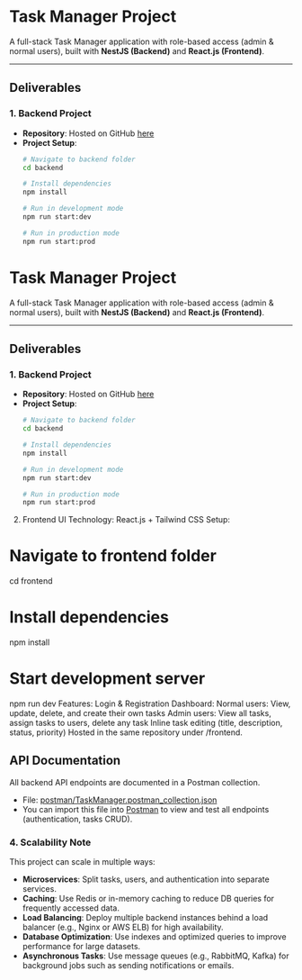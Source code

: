 # Task Manager Project

A full-stack Task Manager application with role-based access (admin & normal users), built with **NestJS (Backend)** and **React.js (Frontend)**.

---

## Deliverables

### 1. Backend Project

- **Repository**: Hosted on GitHub [here](https://github.com/Nikhil1124/task-manager)
- **Project Setup**:
  ```bash
  # Navigate to backend folder
  cd backend

  # Install dependencies
  npm install

  # Run in development mode
  npm run start:dev

  # Run in production mode
  npm run start:prod

# Task Manager Project

A full-stack Task Manager application with role-based access (admin & normal users), built with **NestJS (Backend)** and **React.js (Frontend)**.

---

## Deliverables

### 1. Backend Project

- **Repository**: Hosted on GitHub [here](https://github.com/Nikhil1124/task-manager)
- **Project Setup**:
  ```bash
  # Navigate to backend folder
  cd backend

  # Install dependencies
  npm install

  # Run in development mode
  npm run start:dev

  # Run in production mode
  npm run start:prod


2. Frontend UI
Technology: React.js + Tailwind CSS
Setup:
# Navigate to frontend folder
cd frontend

# Install dependencies
npm install

# Start development server
npm run dev
Features:
Login & Registration
Dashboard:
Normal users: View, update, delete, and create their own tasks
Admin users: View all tasks, assign tasks to users, delete any task
Inline task editing (title, description, status, priority)
Hosted in the same repository under /frontend.


## API Documentation

All backend API endpoints are documented in a Postman collection.

- File: [postman/TaskManager.postman_collection.json](postman/TaskManager.postman_collection.json)
- You can import this file into [Postman](https://www.postman.com/) to view and test all endpoints (authentication, tasks CRUD).

### 4. Scalability Note
This project can scale in multiple ways:

- **Microservices**: Split tasks, users, and authentication into separate services.
- **Caching**: Use Redis or in-memory caching to reduce DB queries for frequently accessed data.
- **Load Balancing**: Deploy multiple backend instances behind a load balancer (e.g., Nginx or AWS ELB) for high availability.
- **Database Optimization**: Use indexes and optimized queries to improve performance for large datasets.
- **Asynchronous Tasks**: Use message queues (e.g., RabbitMQ, Kafka) for background jobs such as sending notifications or emails.